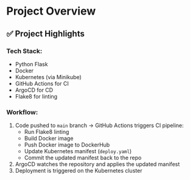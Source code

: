 # Project Overview

## ✅ Project Highlights

### Tech Stack:
- Python Flask
- Docker
- Kubernetes (via Minikube)
- GitHub Actions for CI
- ArgoCD for CD
- Flake8 for linting

### Workflow:
1. Code pushed to `main` branch → GitHub Actions triggers CI pipeline:
   - Run Flake8 linting
   - Build Docker image
   - Push Docker image to DockerHub
   - Update Kubernetes manifest (`deploy.yaml`)
   - Commit the updated manifest back to the repo
2. ArgoCD watches the repository and applies the updated manifest
3. Deployment is triggered on the Kubernetes cluster
